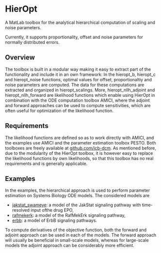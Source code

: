 # HierOpt

A MatLab toolbox for the analytical hierarchical computation of scaling and noise parameters. 

Currently, it supports proportionality, offset and noise parameters for normally distributed errors.

## Overview

The toolbox is built in a modular way making it easy to extract part of the functionality and include it in an own framework:
In the hieropt_b, hieropt_c and hieropt_noise functions, optimal values for offset, proportionaltiy and noise parameters are computed. The data for these computations are extracted and organized in hieropt_scalings. More, hieropt_nllh_adjoint and hieropt_nllh_forward are likelihood functions which enable using HierOpt in combination with the ODE computation toolbox AMICI, where the adjoint and forward approaches can be used to compute sensitivities, which are often useful for optimization of the likelihood function.

## Requirements

The likelihood functions are defined so as to work directly with AMICI, and the examples use AMICI and the parameter estimation toolbox PESTO. Both toolboxes are freely available at [github.com/icb-dcm](https://github.com/icb-dcm).
As mentioned before, due to the modularity of the HierOpt toolbox, it is however easy to replace the likelihood functions by own likelihoods, so that this toolbox has no real requirements and is generally applicable.

## Examples

In the examples, the hierarchical approach is used to perform parameter estimation on Systems Biology ODE models. The considered models are

* [jakstat_swameye](examples/jakstat_swameye): a model of the JakStat signaling pathway with time-resolved input ofthe drug EPO,
* [rafmekerk](examples/rafmekerk): a model of the RafMekErk signaling pathway,
* [erbb](examples/erbb):  a model of ErbB signaling pathways.

To compute derivatives of the objective function, both the forward and adjoint approach can be used in each of the models. The forward approach will usually be beneficial in small-scale models, whereas for large-scale models the adjoint approach can be considerably more efficient.
